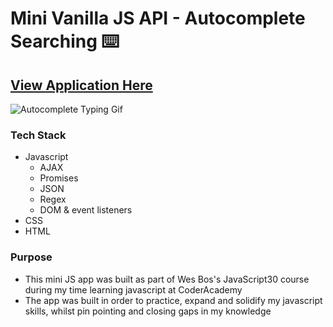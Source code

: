 # Mini Vanilla JS API - Autocomplete Searching ⌨️

## [View Application Here](https://js-autocomplete-typing-api.netlify.com/?_ga=2.185454624.829762167.1573182228-394698580.1567312295)

![Autocomplete Typing Gif](https://github.com/chrisstaudinger/JS-Autocomplete-Typing-API/blob/master/assets/images/app.gif?raw=true "Autocomplete Typing Gif")

### Tech Stack

* Javascript
  - AJAX
  - Promises
  - JSON
  - Regex
  - DOM & event listeners
* CSS
* HTML

### Purpose

* This mini JS app was built as part of Wes Bos's JavaScript30 course during my time learning javascript at CoderAcademy
* The app was built in order to practice, expand and solidify my javascript skills, whilst pin pointing and closing gaps in my knowledge